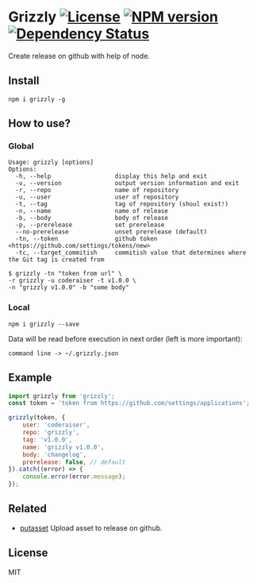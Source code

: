 # Grizzly [![License][LicenseIMGURL]][LicenseURL] [![NPM version][NPMIMGURL]][NPMURL] [![Dependency Status][DependencyStatusIMGURL]][DependencyStatusURL]

[NPMIMGURL]: https://img.shields.io/npm/v/grizzly.svg?style=flat
[DependencyStatusIMGURL]: https://img.shields.io/david/coderaiser/node-grizzly.svg?style=flat
[LicenseIMGURL]: https://img.shields.io/badge/license-MIT-317BF9.svg?style=flat
[NPMURL]: https://npmjs.org/package/grizzly "npm"
[DependencyStatusURL]: https://david-dm.org/coderaiser/node-grizzly "Dependency Status"
[LicenseURL]: https://tldrlegal.com/license/mit-license "MIT License"

Create release on github with help of node.

## Install

```
npm i grizzly -g
```

## How to use?

### Global

```
Usage: grizzly [options]
Options:
  -h, --help                  display this help and exit
  -v, --version               output version information and exit
  -r, --repo                  name of repository
  -u, --user                  user of repository
  -t, --tag                   tag of repository (shoul exist!)
  -n, --name                  name of release
  -b, --body                  body of release
  -p, --prerelease            set prerelease
  --no-prerelease             unset prerelease (default)
  -tn, --token                github token <https://github.com/settings/tokens/new>
  -tc, --target_commitish     commitish value that determines where the Git tag is created from

$ grizzly -tn "token from url" \
-r grizzly -u coderaiser -t v1.0.0 \
-n "grizzly v1.0.0" -b "some body"
```

### Local

```
npm i grizzly --save
```

Data will be read before execution in next order (left is more important):

`command line -> ~/.grizzly.json`

## Example

```js
import grizzly from 'grizzly';
const token = 'token from https://github.com/settings/applications';

grizzly(token, {
    user: 'coderaiser',
    repo: 'grizzly',
    tag: 'v1.0.0',
    name: 'grizzly v1.0.0',
    body: 'changelog',
    prerelease: false, // default
}).catch((error) => {
    console.error(error.message);
});
```

## Related

- [putasset](https://github.com/coderaiser/node-putasset "Putasset") Upload asset to release on github.

## License

MIT
